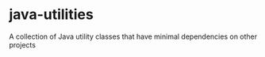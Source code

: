 # java-utilities
A collection of Java utility classes that have minimal dependencies on other projects
